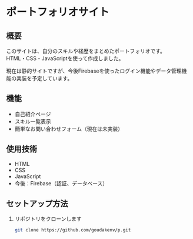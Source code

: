 # ポートフォリオサイト

## 概要
このサイトは、自分のスキルや経歴をまとめたポートフォリオです。  
HTML・CSS・JavaScriptを使って作成しました。  

現在は静的サイトですが、今後Firebaseを使ったログイン機能やデータ管理機能の実装を予定しています。

## 機能
- 自己紹介ページ
- スキル一覧表示
- 簡単なお問い合わせフォーム（現在は未実装）

## 使用技術
- HTML
- CSS
- JavaScript
- 今後：Firebase（認証、データベース）

## セットアップ方法
1. リポジトリをクローンします  
   ```bash
   git clone https://github.com/goudakenv/p.git

